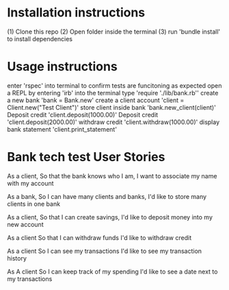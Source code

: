 # Installation instructions 

(1) Clone this repo 
(2) Open folder inside the terminal 
(3) run 'bundle install' to install dependencies


# Usage instructions 

enter 'rspec' into terminal to confirm tests are funcitoning as expected 
open a REPL by entering 'irb' into the terminal 
type 'require './lib/bank.rb''
create a new bank 'bank = Bank.new'
create a client account 'client = Client.new("Test Client")'
store client inside bank 'bank.new_client(client)'
Deposit credit 'client.deposit(1000.00)'
Deposit credit 'client.deposit(2000.00)'
withdraw credit 'client.withdraw(1000.00)'
display bank statement 'client.print_statement' 


# Bank tech test User Stories 

As a client,
So that the bank knows who I am,
I want to associate my name with my account 

As a bank, 
So I can have many clients and banks, 
I'd like to store many clients in one bank

As a client, 
So that I can create savings, 
I'd like to deposit money into my new account 

As a client 
So that I can withdraw funds 
I'd like to withdraw credit

As a client 
So I can see my transactions 
I'd like to see my transaction history

As A client 
So I can keep track of my spending 
I'd like to see a date next to my transactions



